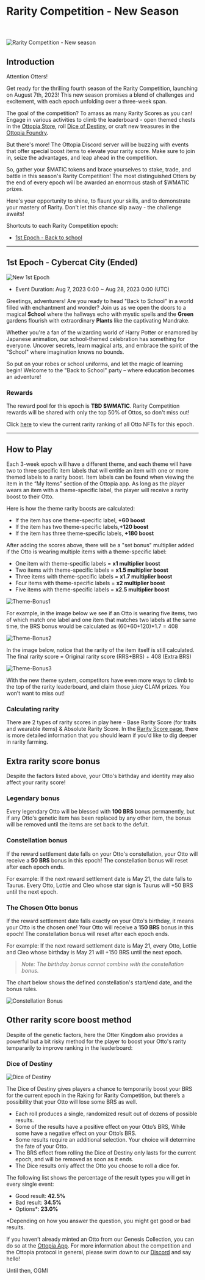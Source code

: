 # Rarity Competition - New Season

<header>
<meta property="og:title" content="Ottopia Whitepaper | Rarity Competition - New Season" />
<meta property="og:image" content="https://imgur.com/7tuWegX.jpg" />
<meta property="og:description" content="Gather ‘round the stream, Otters! The new season of the Rarity Competition is here, and will add another layer of depth to the contest - theme systems and a new bonus mechanism." />
</header>

![Rarity Competition - New season](img/new-ror-ogimage.jpg)

## Introduction

Attention Otters!

Get ready for the thrilling fourth season of the Rarity Competition, launching on August 7th, 2023! This new season promises a blend of challenges and excitement, with each epoch unfolding over a three-week span.

The goal of the competition? To amass as many Rarity Scores as you can! Engage in various activities to climb the leaderboard - open themed chests in the [Ottopia Store](../gameplay/store.md), roll [Dice of Destiny](#dod), or craft new treasures in the [Ottopia Foundry](../gameplay/foundry.md).

But there's more! The Ottopia Discord server will be buzzing with events that offer special boost items to elevate your rarity score. Make sure to join in, seize the advantages, and leap ahead in the competition.

So, gather your $MATIC tokens and brace yourselves to stake, trade, and battle in this season's Rarity Competition! The most distinguished Otters by the end of every epoch will be awarded an enormous stash of $WMATIC prizes.

Here's your opportunity to shine, to flaunt your skills, and to demonstrate your mastery of Rarity. Don't let this chance slip away - the challenge awaits!


Shortcuts to each Rarity Competition epoch:

* [1st Epoch - Back to school](#1st-epoch)

---

## 1st Epoch - Cybercat City (Ended) <a href="#1st-epoch" id="1st-epoch"></a>

![New 1st Epoch](img/ror_epoch1.jpg)

* Event Duration: Aug 7, 2023 0:00 ~ Aug 28, 2023 0:00 (UTC)

Greetings, adventurers! Are you ready to head "Back to School" in a world filled with enchantment and wonder? Join us as we open the doors to a magical **School** where the hallways echo with mystic spells and the **Green** gardens flourish with extraordinary **Plants** like the captivating Mandrake.

Whether you're a fan of the wizarding world of Harry Potter or enamored by Japanese animation, our school-themed celebration has something for everyone. Uncover secrets, learn magical arts, and embrace the spirit of the "School" where imagination knows no bounds.

So put on your robes or school uniforms, and let the magic of learning begin! Welcome to the "Back to School" party – where education becomes an adventure!

### Rewards

The reward pool for this epoch is **TBD $WMATIC**. Rarity Competition rewards will be shared with only the top 50% of Ottos, so don't miss out!

Click [here](https://ottopia.app/leaderboard?epoch=23) to view the current rarity ranking of all Otto NFTs for this epoch.


---

## How to Play <a href="#howtoplay" id="howtoplay"></a>

Each 3-week epoch will have a different theme, and each theme will have two to three specific item labels that will entitle an item with one or more themed labels to a rarity boost. Item labels can be found when viewing the item in the “My Items” section of the Ottopia app. As long as the player wears an item with a theme-specific label, the player will receive a rarity boost to their Otto.

Here is how the theme rarity boosts are calculated:

- If the item has one theme-specific label, **+60 boost**
- If the item has two theme-specific labels,**+120 boost**
- If the item has three theme-specific labels, **+180 boost**

After adding the scores above, there will be a "set bonus" multiplier added if the Otto is wearing multiple items with a theme-specific label:

- One item with theme-specific labels = **x1 multiplier boost**
- Two items with theme-specific labels = **x1.5 multiplier boost**
- Three items with theme-specific labels = **x1.7 multiplier boost**
- Four items with theme-specific labels = **x2 multiplier boost**
- Five items with theme-specific labels = **x2.5 multiplier boost**

![Theme-Bonus1](img/label-bonus-1.jpg)

For example, in the image below we see if an Otto is wearing five items, two of which match one label and one item that matches two labels at the same time, the BRS bonus would be calculated as (60+60+120)*1.7 = 408 

![Theme-Bonus2](img/label-bonus-2.jpg)

In the image below, notice that the rarity of the item itself is still calculated. The final rarity score = Original rarity score (RRS+BRS) + 408 (Extra BRS)

![Theme-Bonus3](img/label-bonus-3.jpg)

With the new theme system, competitors have even more ways to climb to the top of the rarity leaderboard, and claim those juicy CLAM prizes. You won’t want to miss out!

### Calculating rarity

There are 2 types of rarity scores in play here - Base Rarity Score (for traits and wearable items) & Absolute Rarity Score. In the [Rarity Score page](../gameplay/rarity-farming.md), there is more detailed information that you should learn if you'd like to dig deeper in rarity farming.

## Extra rarity score bonus

Despite the factors listed above, your Otto's birthday and identity may also affect your rarity score!

### Legendary bonus

Every legendary Otto will be blessed with **100 BRS** bonus permanently, but if any Otto's genetic item has been replaced by any other item, the bonus will be removed until the items are set back to the defult.

### Constellation bonus

If the reward settlement date falls on your Otto's constellation, your Otto will receive a **50 BRS** bonus in this epoch! The constellation bonus will reset after each epoch ends.

For example: If the next reward settlement date is May 21, the date falls to Taurus. Every Otto, Lottie and Cleo whose star sign is Taurus will +50 BRS until the next epoch.

### The Chosen Otto bonus

If the reward settlement date falls exactly on your Otto's birthday, it means your Otto is the chosen one! Your Otto will receive a **150 BRS** bonus in this epoch! The constellation bonus will reset after each epoch ends.

For example: If the next reward settlement date is May 21, every Otto, Lottie and Cleo whose birthday is May 21 will +150 BRS until the next epoch. 

> *Note: The birthday bonus cannot combine with the constellation bonus.*

The chart below shows the defined constellation's start/end date, and the bonus rules.

![Constellation Bonus](./img/constellation_bonus.jpg)

## Other rarity score boost method

Despite of the genetic factors, here the Otter Kingdom also provides a powerful but a bit risky method for the player to boost your Otto's rarity tempararily to improve ranking in the leaderboard:

### Dice of Destiny <a href="#dod" id="dod"></a>

![Dice of Destiny](img/dice_of_destiny.jpg)

The Dice of Destiny gives players a chance to temporarily boost your BRS for the current epoch in the Raking for Rarity Competition, but there’s a possibility that your Otto will lose some BRS as well.

* Each roll produces a single, randomized result out of dozens of possible results.
* Some of the results have a positive effect on your Otto’s BRS, While some have a negative effect on your Otto’s BRS.
* Some results require an additional selection. Your choice will determine the fate of your Otto.
* The BRS effect from rolling the Dice of Destiny only lasts for the current epoch, and will be removed as soon as it ends.
* The Dice results only affect the Otto you choose to roll a dice for.

The following list shows the percentage of the result types you will get in every single event:

- Good result:	**42.5%**
- Bad result:	**34.5%**
- Options*:	**23.0%**

*Depending on how you answer the question, you might get good or bad results. 


If you haven’t already minted an Otto from our Genesis Collection, you can do so at the [Ottopia App](http://ottopia.app). For more information about the competition and the Ottopia protocol in general, please swim down to our [Discord](https://discord.gg/jdCk93R2) and say hello!

Until then, OGMI
